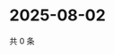 # 2025-08-02

共 0 条

<!-- BEGIN ZHIHUVIDEO -->
<!-- 最后更新时间 Sat Aug 02 2025 12:28:19 GMT+0800 (China Standard Time) -->

<!-- END ZHIHUVIDEO -->
